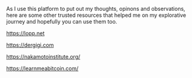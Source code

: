 As I use this platform to put out my thoughts, opinons and observations, here are some other trusted resources that helped me on my explorative journey and hopefully you can use them too.

https://lopp.net

https://dergigi.com

https://nakamotoinstitute.org/

https://learnmeabitcoin.com/